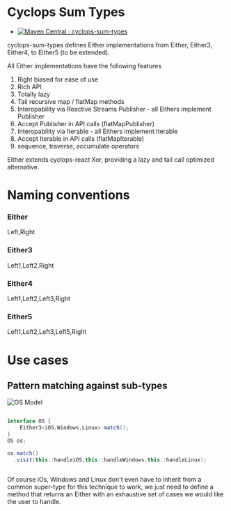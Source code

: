 # Cyclops Sum Types

* [![Maven Central : cyclops-sum-types](https://maven-badges.herokuapp.com/maven-central/com.aol.cyclops/cyclops-sum-types/badge.svg)](https://maven-badges.herokuapp.com/maven-central/com.aol.cyclops/cyclops-sum-types)

cyclops-sum-types defines Either implementations from Either, Either3, Either4, to Either5 (to be extended).

All Either implementations have the following features


1. Right biased for ease of use
1. Rich API
1. Totally lazy
1. Tail recursive map / flatMap methods
1. Interopability via Reactive Streams Publisher - all Eithers implement Publisher
1. Accept Publisher in API calls (flatMapPublisher)
1. Interopability via Iterable - all Eithers implement Iterable
1. Accept Iterable in API calls (flatMapIterable)
1. sequence, traverse, accumulate operators

Either extends cyclops-react Xor, providing a lazy and tail call optimized alternative.

# Naming conventions

### Either 
Left,Right

### Either3
Left1,Left2,Right

### Either4
Left1,Left2,Left3,Right

### Either5
Left1,Left2,Left3,Left5,Right


# Use cases

## Pattern matching against sub-types

![OS Model](https://cloud.githubusercontent.com/assets/9964792/20805590/3b3384e6-b7ef-11e6-8542-10d934d15ddf.png)

```java

interface OS {
	Either3<iOS,Windows,Linux> match();
}
OS os;

os.match()
  .visit(this::handleiOS,this::handleWindows,this::handleLinux);
  
```
Of course iOs, Windows and Linux don't even have to inherit from a common super-type for this technique to work, we just need to define a method that returns an Either with an exhaustive set of cases we would like the user to handle.





